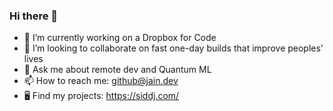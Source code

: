 ### Hi there 👋

<!--
**siddhant1999/siddhant1999** is a ✨ _special_ ✨ repository because its `README.md` (this file) appears on your GitHub profile.

Here are some ideas to get you started:

- 🔭 I’m currently working on a Dropbox for Code
- 🌱 I’m currently learning 
- 👯 I’m looking to collaborate on ...
- 🤔 I’m looking for help with ...
- 💬 Ask me about ...
- 📫 How to reach me: ...
- 😄 Pronouns: ...
- ⚡ Fun fact: ...
-->

- 🔭 I’m currently working on a Dropbox for Code
- 👯 I’m looking to collaborate on fast one-day builds that improve peoples' lives
- 💬 Ask me about remote dev and Quantum ML
- 📫 How to reach me: <github@jain.dev>
- 🖥 Find my projects: <https://siddj.com/>

